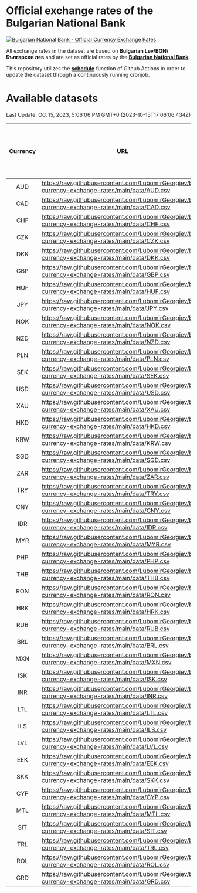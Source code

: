 # Official exchange rates of the Bulgarian National Bank

[![Bulgarian National Bank - Official Currency Exchange Rates](https://github.com/LubomirGeorgiev/bnb-currency-exchange-rates/actions/workflows/update-rates.yml/badge.svg?branch=main)](https://github.com/LubomirGeorgiev/bnb-currency-exchange-rates/actions/workflows/update-rates.yml)

All exchange rates in the dataset are based on **Bulgarian Lev/BGN/Български лев** and are set as official rates by the [**Bulgarian National Bank**](https://www.bnb.bg/Statistics/StExternalSector/StExchangeRates/StERForeignCurrencies/index.htm?toLang=_EN).

This repository utilizes the [**schedule**](https://docs.github.com/en/actions/reference/events-that-trigger-workflows) function of Github Actions in order to update the dataset through a continuously running cronjob.

# Available datasets

<!-- START LINKS (DO NOT EVER FU*ING DELETE THIS COMMENT FOR THE LOVE OF YOUR LIFE!!! IF YOU ARE CURIOS HOW IT WORKS, YOU CAN HAVE A LOOK AT ./src/updateReadme.ts) -->

Last Update: Oct 15, 2023, 5:06:06 PM GMT+0 (2023-10-15T17:06:06.434Z)

| Currency | URL                                                                                             | Number of records | Number of missing days that were filled in |
| :------: | ----------------------------------------------------------------------------------------------- | :---------------: | :----------------------------------------: |
|   AUD    | https://raw.githubusercontent.com/LubomirGeorgiev/bnb-currency-exchange-rates/main/data/AUD.csv |       8405        |                    2594                    |
|   CAD    | https://raw.githubusercontent.com/LubomirGeorgiev/bnb-currency-exchange-rates/main/data/CAD.csv |       8405        |                    2594                    |
|   CHF    | https://raw.githubusercontent.com/LubomirGeorgiev/bnb-currency-exchange-rates/main/data/CHF.csv |       8405        |                    2594                    |
|   CZK    | https://raw.githubusercontent.com/LubomirGeorgiev/bnb-currency-exchange-rates/main/data/CZK.csv |       8405        |                    2594                    |
|   DKK    | https://raw.githubusercontent.com/LubomirGeorgiev/bnb-currency-exchange-rates/main/data/DKK.csv |       8405        |                    2594                    |
|   GBP    | https://raw.githubusercontent.com/LubomirGeorgiev/bnb-currency-exchange-rates/main/data/GBP.csv |       8405        |                    2594                    |
|   HUF    | https://raw.githubusercontent.com/LubomirGeorgiev/bnb-currency-exchange-rates/main/data/HUF.csv |       8405        |                    2594                    |
|   JPY    | https://raw.githubusercontent.com/LubomirGeorgiev/bnb-currency-exchange-rates/main/data/JPY.csv |       8405        |                    2594                    |
|   NOK    | https://raw.githubusercontent.com/LubomirGeorgiev/bnb-currency-exchange-rates/main/data/NOK.csv |       8405        |                    2594                    |
|   NZD    | https://raw.githubusercontent.com/LubomirGeorgiev/bnb-currency-exchange-rates/main/data/NZD.csv |       8405        |                    2594                    |
|   PLN    | https://raw.githubusercontent.com/LubomirGeorgiev/bnb-currency-exchange-rates/main/data/PLN.csv |       8405        |                    2594                    |
|   SEK    | https://raw.githubusercontent.com/LubomirGeorgiev/bnb-currency-exchange-rates/main/data/SEK.csv |       8405        |                    2594                    |
|   USD    | https://raw.githubusercontent.com/LubomirGeorgiev/bnb-currency-exchange-rates/main/data/USD.csv |       8405        |                    2594                    |
|   XAU    | https://raw.githubusercontent.com/LubomirGeorgiev/bnb-currency-exchange-rates/main/data/XAU.csv |       8405        |                    2596                    |
|   HKD    | https://raw.githubusercontent.com/LubomirGeorgiev/bnb-currency-exchange-rates/main/data/HKD.csv |       8105        |                    2505                    |
|   KRW    | https://raw.githubusercontent.com/LubomirGeorgiev/bnb-currency-exchange-rates/main/data/KRW.csv |       8105        |                    2505                    |
|   SGD    | https://raw.githubusercontent.com/LubomirGeorgiev/bnb-currency-exchange-rates/main/data/SGD.csv |       8105        |                    2505                    |
|   ZAR    | https://raw.githubusercontent.com/LubomirGeorgiev/bnb-currency-exchange-rates/main/data/ZAR.csv |       8105        |                    2505                    |
|   TRY    | https://raw.githubusercontent.com/LubomirGeorgiev/bnb-currency-exchange-rates/main/data/TRY.csv |       6585        |                    2033                    |
|   CNY    | https://raw.githubusercontent.com/LubomirGeorgiev/bnb-currency-exchange-rates/main/data/CNY.csv |       6465        |                    1997                    |
|   IDR    | https://raw.githubusercontent.com/LubomirGeorgiev/bnb-currency-exchange-rates/main/data/IDR.csv |       6465        |                    1997                    |
|   MYR    | https://raw.githubusercontent.com/LubomirGeorgiev/bnb-currency-exchange-rates/main/data/MYR.csv |       6465        |                    1997                    |
|   PHP    | https://raw.githubusercontent.com/LubomirGeorgiev/bnb-currency-exchange-rates/main/data/PHP.csv |       6465        |                    1997                    |
|   THB    | https://raw.githubusercontent.com/LubomirGeorgiev/bnb-currency-exchange-rates/main/data/THB.csv |       6465        |                    1997                    |
|   RON    | https://raw.githubusercontent.com/LubomirGeorgiev/bnb-currency-exchange-rates/main/data/RON.csv |       6410        |                    1983                    |
|   HRK    | https://raw.githubusercontent.com/LubomirGeorgiev/bnb-currency-exchange-rates/main/data/HRK.csv |       6178        |                    1906                    |
|   RUB    | https://raw.githubusercontent.com/LubomirGeorgiev/bnb-currency-exchange-rates/main/data/RUB.csv |       5874        |                    1809                    |
|   BRL    | https://raw.githubusercontent.com/LubomirGeorgiev/bnb-currency-exchange-rates/main/data/BRL.csv |       5497        |                    1702                    |
|   MXN    | https://raw.githubusercontent.com/LubomirGeorgiev/bnb-currency-exchange-rates/main/data/MXN.csv |       5497        |                    1702                    |
|   ISK    | https://raw.githubusercontent.com/LubomirGeorgiev/bnb-currency-exchange-rates/main/data/ISK.csv |       5405        |                    1672                    |
|   INR    | https://raw.githubusercontent.com/LubomirGeorgiev/bnb-currency-exchange-rates/main/data/INR.csv |       5130        |                    1588                    |
|   LTL    | https://raw.githubusercontent.com/LubomirGeorgiev/bnb-currency-exchange-rates/main/data/LTL.csv |       4906        |                    1499                    |
|   ILS    | https://raw.githubusercontent.com/LubomirGeorgiev/bnb-currency-exchange-rates/main/data/ILS.csv |       4651        |                    1450                    |
|   LVL    | https://raw.githubusercontent.com/LubomirGeorgiev/bnb-currency-exchange-rates/main/data/LVL.csv |       4543        |                    1387                    |
|   EEK    | https://raw.githubusercontent.com/LubomirGeorgiev/bnb-currency-exchange-rates/main/data/EEK.csv |       3751        |                    1141                    |
|   SKK    | https://raw.githubusercontent.com/LubomirGeorgiev/bnb-currency-exchange-rates/main/data/SKK.csv |       2970        |                    912                     |
|   CYP    | https://raw.githubusercontent.com/LubomirGeorgiev/bnb-currency-exchange-rates/main/data/CYP.csv |       2904        |                    888                     |
|   MTL    | https://raw.githubusercontent.com/LubomirGeorgiev/bnb-currency-exchange-rates/main/data/MTL.csv |       2604        |                    799                     |
|   SIT    | https://raw.githubusercontent.com/LubomirGeorgiev/bnb-currency-exchange-rates/main/data/SIT.csv |       2542        |                    778                     |
|   TRL    | https://raw.githubusercontent.com/LubomirGeorgiev/bnb-currency-exchange-rates/main/data/TRL.csv |       1818        |                    559                     |
|   ROL    | https://raw.githubusercontent.com/LubomirGeorgiev/bnb-currency-exchange-rates/main/data/ROL.csv |       1695        |                    522                     |
|   GRD    | https://raw.githubusercontent.com/LubomirGeorgiev/bnb-currency-exchange-rates/main/data/GRD.csv |        359        |                    107                     |

<!-- END LINKS (DO NOT EVER FU*ING DELETE THIS COMMENT FOR THE LOVE OF YOUR LIFE!!! IF YOU ARE CURIOS HOW IT WORKS, YOU CAN HAVE A LOOK AT ./src/updateReadme.ts) -->
